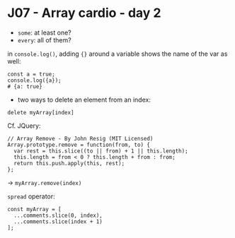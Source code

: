 # J07 - Array cardio - day 2

- `some`: at least one?
- `every`: all of them?

in `console.log()`, adding `{}` around a variable shows the name of the var as well:

```
const a = true;
console.log({a});
# {a: true}
```

- two ways to delete an element from an index:

`delete myArray[index]`

Cf. JQuery:

```
// Array Remove - By John Resig (MIT Licensed)
Array.prototype.remove = function(from, to) {
  var rest = this.slice((to || from) + 1 || this.length);
  this.length = from < 0 ? this.length + from : from;
  return this.push.apply(this, rest);
};
```
->
`myArray.remove(index)`


`spread` operator:

```
const myArray = [
  ...comments.slice(0, index),
  ...comments.slice(index + 1)
];
```

